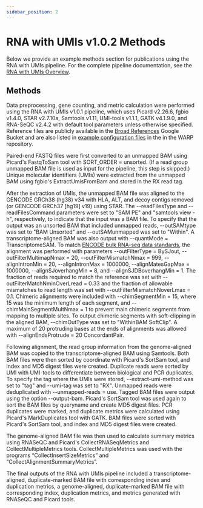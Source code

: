 ```yaml
---
sidebar_position: 2
---
```


# RNA with UMIs v1.0.2 Methods

Below we provide an example methods section for publications using the RNA with UMIs pipeline. For the complete pipeline documentation, see the [RNA with UMIs Overview](./README.md).

## Methods

Data preprocessing, gene counting, and metric calculation were performed using the RNA with UMIs v1.0.1 pipeline, which uses Picard v2.26.6, fgbio v1.4.0, STAR v2.7.10a, Samtools v1.11, UMI-tools v1.1.1, GATK v4.1.9.0, and RNA-SeQC v2.4.2 with default tool parameters unless otherwise specified. Reference files are publicly available in the [Broad References](https://console.cloud.google.com/storage/browser/gcp-public-data--broad-references;tab=objects?pageState=(%22StorageObjectListTable%22:(%22f%22:%22%255B%255D%22))&prefix=&forceOnObjectsSortingFiltering=false) Google Bucket and are also listed in [example configuration files](https://github.com/broadinstitute/warp/tree/develop/pipelines/broad/rna_seq/test_inputs) in the in the WARP repository.

Paired-end FASTQ files were first converted to an unmapped BAM using Picard's FastqToSam tool with SORT_ORDER = unsorted. (If a read group unmapped BAM file is used as input for the pipeline, this step is skipped.) Unique molecular identifiers (UMIs) were extracted from the unmapped BAM using fgbio's ExtractUmisFromBam and stored in the RX read tag.

After the extraction of UMIs, the unmapped BAM file was aligned to the GENCODE GRCh38 (hg38) v34 with HLA, ALT, and decoy contigs removed (or GENCODE GRCh37 [hg19] v19) using STAR. The --readFilesType and --readFilesCommand parameters were set to "SAM PE" and "samtools view -h", respectively, to indicate that the input was a BAM file. To specify that the output was an unsorted BAM that included unmapped reads, --outSAMtype was set to "BAM Unsorted" and --outSAMunmapped was set to "Within". A transcriptome-aligned BAM was also output with --quantMode = TranscriptomeSAM. To match [ENCODE bulk RNA-seq data standards](https://www.encodeproject.org/data-standards/rna-seq/long-rnas/), the alignment was performed with parameters --outFilterType = BySJout, --outFilterMultimapNmax = 20, --outFilterMismatchNmax = 999, --alignIntronMin = 20, --alignIntronMax = 1000000, --alignMatesGapMax = 1000000, --alignSJoverhangMin = 8, and --alignSJDBoverhangMin = 1. The fraction of reads required to match the reference was set with --outFilterMatchNminOverLread = 0.33 and the fraction of allowable mismatches to read length was set with --outFilterMismatchNoverLmax = 0.1. Chimeric alignments were included with --chimSegmentMin = 15, where 15 was the minimum length of each segment, and --chimMainSegmentMultNmax = 1 to prevent main chimeric segments from mapping to multiple sites. To output chimeric segments with soft-clipping in the aligned BAM, --chimOutType was set to "WithinBAM SoftClip". A maximum of 20 protruding bases at the ends of alignments was allowed with --alignEndsProtrude = 20 ConcordantPair. 

Following alignment, the read group information from the genome-aligned BAM was copied to the transcriptome-aligned BAM using Samtools. Both BAM files were then sorted by coordinate with Picard's SortSam tool, and index and MD5 digest files were created. Duplicate reads were sorted by UMI with UMI-tools to differentiate between biological and PCR duplicates. To specify the tag where the UMIs were stored, --extract-umi-method was set to "tag" and --umi-tag was set to "RX". Unmapped reads were deduplicated with --unmapped-reads = use. Tagged BAM files were output using the option --output-bam. Picard's SortSam tool was used again to sort the BAM files by queryname and create MD5 digest files. PCR duplicates were marked, and duplicate metrics were calculated using Picard's MarkDuplicates tool with GATK. BAM files were sorted with Picard's SortSam tool, and index and MD5 digest files were created.

The genome-aligned BAM file was then used to calculate summary metrics using RNASeQC and Picard's CollectRNASeqMetrics and CollectMultipleMetrics tools. CollectMultipleMetrics was used with the programs “CollectInsertSizeMetrics” and “CollectAlignmentSummaryMetrics”. 

The final outputs of the RNA with UMIs pipeline included a transcriptome-aligned, duplicate-marked BAM file with corresponding index and duplication metrics, a genome-aligned, duplicate-marked BAM file with corresponding index, duplication metrics, and metrics generated with RNASeQC and Picard tools.
